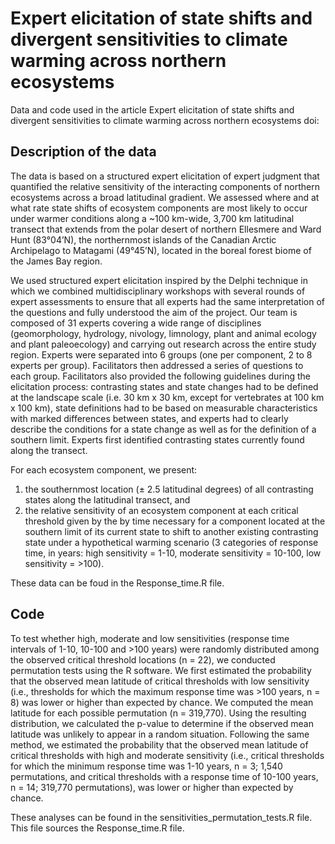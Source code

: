 # Expert elicitation of state shifts and divergent sensitivities to climate warming across northern ecosystems

Data and code used in the article Expert elicitation of state shifts and divergent sensitivities to climate warming across northern ecosystems
doi: 

## Description of the data

The data is based on a structured expert elicitation of expert judgment that quantified the relative sensitivity of the interacting components of northern ecosystems across a broad latitudinal gradient. We assessed where and at what rate state shifts of ecosystem components are most likely to occur under warmer conditions along a ~100 km-wide, 3,700 km latitudinal transect that extends from the polar desert of northern Ellesmere and Ward Hunt (83°04’N), the northernmost islands of the Canadian Arctic Archipelago to Matagami (49°45’N), located in the boreal forest biome of the James Bay region. 

We used structured expert elicitation inspired by the Delphi technique in which we combined multidisciplinary workshops with several rounds of expert assessments to ensure that all experts had the same interpretation of the questions and fully understood the aim of the project. Our team is composed of 31 experts  covering a wide range of disciplines (geomorphology, hydrology, nivology, limnology, plant and animal ecology and plant paleoecology) and carrying out research across the entire study region. Experts were separated into 6 groups (one per component, 2 to 8 experts per group). Facilitators then addressed a series of questions to each group. Facilitators also provided the following guidelines during the elicitation process: contrasting states and state changes had to be defined at the landscape scale (i.e. 30 km x 30 km, except for vertebrates at 100 km x 100 km), state definitions had to be based on measurable characteristics with marked differences between states, and experts had to clearly describe the conditions for a state change as well as for the definition of a southern limit. Experts first identified contrasting states currently found along the transect.

For each ecosystem component, we present: 
1) the southernmost location (± 2.5 latitudinal degrees) of all contrasting states along the latitudinal transect, and
2) the relative sensitivity of an ecosystem component at each critical threshold given by the by time necessary for a component located at the southern limit of its current state to shift to another existing contrasting state under a hypothetical warming scenario (3 categories of response time, in years: high sensitivity = 1-10, moderate sensitivity = 10-100, low sensitivity = >100).

These data can be foud in the Response_time.R file.

## Code

To test whether high, moderate and low sensitivities (response time intervals of 1-10, 10-100 and >100 years) were randomly distributed among the observed critical threshold locations (n = 22), we conducted permutation tests using the R software. We first estimated the probability that the observed mean latitude of critical thresholds with low sensitivity (i.e., thresholds for which the maximum response time was >100 years, n = 8) was lower or higher than expected by chance. We computed the mean latitude for each possible permutation (n = 319,770). Using the resulting distribution, we calculated the p-value to determine if the observed mean latitude was unlikely to appear in a random situation. Following the same method, we estimated the probability that the observed mean latitude of critical thresholds with high and moderate sensitivity (i.e., critical thresholds for which the minimum response time was 1-10 years, n = 3; 1,540 permutations, and critical thresholds with a response time of 10-100 years, n = 14; 319,770 permutations), was lower or higher than expected by chance. 

These analyses can be found in the sensitivities_permutation_tests.R file. This file sources the Response_time.R file.
